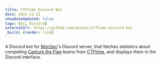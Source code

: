 ```yaml
---
title: CTFtime Discord Bot
date: 2021-12-21
showDateUpdated: false
tags: [Go, Discord]
externalUrl: https://github.com/monsec/ctftime-discord-bot
_build: {render: link}
---
```

A Discord bot for [MonSec](https://monsec.io/contact/)'s Discord server, that fetches statistics about competing [Capture the Flag](https://en.wikipedia.org/wiki/Capture_the_flag_(cybersecurity)) teams from [CTFtime](https://ctftime.org), and displays them in the Discord interface.